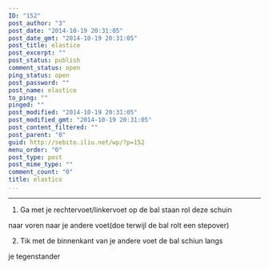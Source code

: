 ```yaml
---
ID: "152"
post_author: "3"
post_date: "2014-10-19 20:31:05"
post_date_gmt: "2014-10-19 20:31:05"
post_title: elastico
post_excerpt: ""
post_status: publish
comment_status: open
ping_status: open
post_password: ""
post_name: elastico
to_ping: ""
pinged: ""
post_modified: "2014-10-19 20:31:05"
post_modified_gmt: "2014-10-19 20:31:05"
post_content_filtered: ""
post_parent: "0"
guid: http://sebito.iliu.net/wp/?p=152
menu_order: "0"
post_type: post
post_mime_type: ""
comment_count: "0"
title: elastico
...
```

---

1. Ga met je rechtervoet/linkervoet op de bal staan rol deze schuin

naar voren naar je andere voet(doe terwijl de bal rolt een stepover)

2. Tik met de binnenkant van je andere voet de bal schiun langs

je tegenstander
